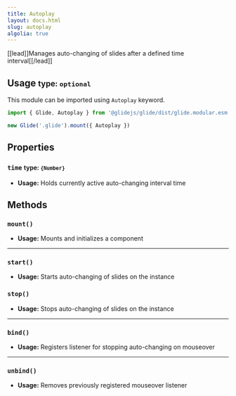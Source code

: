 ```yaml
---
title: Autoplay
layout: docs.html
slug: autoplay
algolia: true
---
```


[[lead]]Manages auto-changing of slides after a defined time interval[[/lead]]

## Usage <small>type: `optional`</small>

This module can be imported using `Autoplay` keyword.

```js
import { Glide, Autoplay } from '@glidejs/glide/dist/glide.modular.esm'

new Glide('.glide').mount({ Autoplay })
```

## Properties

### `time` <small>type: `{Number}`</small>

- **Usage:** Holds currently active auto-changing interval time

## Methods

### `mount()`

- **Usage:** Mounts and initializes a component

---

### `start()`

- **Usage:** Starts auto-changing of slides on the instance

### `stop()`

- **Usage:** Stops auto-changing of slides on the instance

---

### `bind()`

- **Usage:** Registers listener for stopping auto-changing on mouseover

---

### `unbind()`

- **Usage:** Removes previously registered mouseover listener